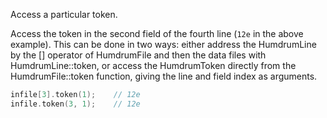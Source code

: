 <span class="snippet-title">Access a particular token.</span>

Access the token in the second field of the fourth line (`12e` in
the above example). This can be done in two ways: either address
the HumdrumLine by the [] operator of HumdrumFile and then the data
files with HumdrumLine::token, or access the HumdrumToken directly
from the HumdrumFile::token function, giving the line and field
index as arguments.

```cpp
infile[3].token(1);    // 12e
infile.token(3, 1);    // 12e
```


